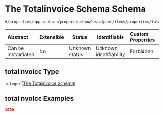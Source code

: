 # The Totalinvoice Schema Schema

```txt
#/properties/application/properties/howCostsSpent/items/properties/totalInvoice#/properties/application/properties/howCostsSpent/items/properties/totalInvoice
```




| Abstract            | Extensible | Status         | Identifiable            | Custom Properties | Additional Properties | Access Restrictions | Defined In                                                                                     |
| :------------------ | ---------- | -------------- | ----------------------- | :---------------- | --------------------- | ------------------- | ---------------------------------------------------------------------------------------------- |
| Can be instantiated | No         | Unknown status | Unknown identifiability | Forbidden         | Allowed               | none                | [CompletionReport.schema.json\*](../false/CompletionReport.schema.json "open original schema") |

## totalInvoice Type

`integer` ([The Totalinvoice Schema](completionreport-properties-the-application-schema-properties-the-how-costs-spent-schema-the-items-schema-properties-the-totalinvoice-schema.md))

## totalInvoice Examples

```json
1000
```
